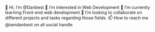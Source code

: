 👋 Hi, I’m @Danbest
👀 I’m interested in Web Development
🌱 I’m currently learning Front-end web development
💞️ I’m looking to collaborate on different projects and tasks regarding those fields.
📫  How to reach me @iamdanbest on all social handle

